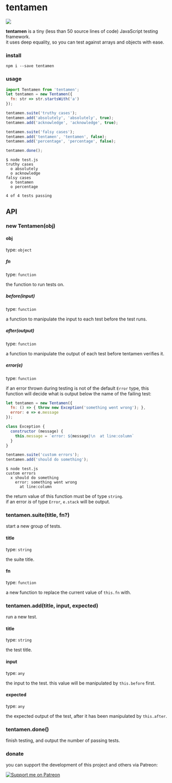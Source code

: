 # tentamen

<a href="https://www.npmjs.com/package/tentamen"><img src="https://img.shields.io/npm/v/tentamen" /></a>

**tentamen** is a tiny (less than 50 source lines of code) JavaScript testing framework.\
it uses deep equality, so you can test against arrays and objects with ease.

### install
```
npm i --save tentamen
```

### usage
```js
import Tentamen from 'tentamen';
let tentamen = new Tentamen({
  fn: str => str.startsWith('a')
});

tentamen.suite('truthy cases');
tentamen.add('absolutely', 'absolutely', true);
tentamen.add('acknowledge', 'acknowledge', true);

tentamen.suite('falsy cases');
tentamen.add('tentamen', 'tentamen', false);
tentamen.add('percentage', 'percentage', false);

tentamen.done();
```
```
$ node test.js
truthy cases
  o absolutely
  o acknowledge
falsy cases
  o tentamen
  o percentage

4 of 4 tests passing
```

## API

### new Tentamen(obj)

#### obj
type: `object`

##### fn
type: `function`

the function to run tests on.

##### before(input)
type: `function`

a function to manipulate the input to each test before the test runs.

##### after(output)
type: `function`

a function to manipulate the output of each test before tentamen verifies it.

##### error(e)
type: `function`

if an error thrown during testing is not of the default `Error` type, this function will decide what is output below the name of the failing test:
```js
let tentamen = new Tentamen({
  fn: () => { throw new Exception('something went wrong'); },
  error: e => e.message
});

class Exception {
  constructor (message) {
    this.message = `error: ${message}\n  at line:column`
  }
}

tentamen.suite('custom errors');
tentamen.add('should do something');
```
```
$ node test.js
custom errors
  x should do something
    error: something went wrong
      at line:column
```

the return value of this function must be of type `string`.\
if an error *is* of type `Error`, `e.stack` will be output.

### tentamen.suite(title, fn?)
start a new group of tests.

#### title
type: `string`

the suite title.

#### fn
type: `function`

a new function to replace the current value of `this.fn` with.

### tentamen.add(title, input, expected)
run a new test.

#### title
type: `string`

the test title.

#### input
type: `any`

the input to the test. this value will be manipulated by `this.before` first.

#### expected
type: `any`

the expected output of the test, after it has been manipulated by `this.after`.

### tentamen.done()
finish testing, and output the number of passing tests.

### donate
you can support the development of this project and others via Patreon:

[![Support me on Patreon](https://img.shields.io/endpoint.svg?url=https%3A%2F%2Fshieldsio-patreon.vercel.app%2Fapi%3Fusername%3Dsporeball%26type%3Dpledges%26suffix%3D%252Fmonth&style=for-the-badge)](https://patreon.com/sporeball)
